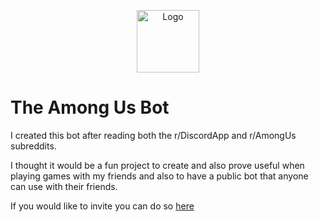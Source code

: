 <p align="center">
  <img src="https://themystery.me/assets/amongus.jpeg" width="100px" alt="Logo">
</p>

# The Among Us Bot

I created this bot after reading both the r/DiscordApp and r/AmongUs subreddits. 

I thought it would be a fun project to create and also prove useful when playing games with my friends and also to have a public bot that anyone can use with their friends.

If you would like to invite you can do so [here](https://discord.com/api/oauth2/authorize?client_id=754922494376542219&permissions=8&scope=bot)